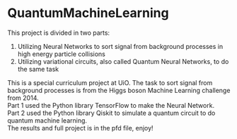# QuantumMachineLearning
This project is divided in two parts:
1. Utilizing Neural Networks to sort signal from background processes in high energy particle collisions
2. Utilizing variational circuits, also called Quantum Neural Networks, to do the same task
<p>This is a special curriculum project at UiO. The task to sort signal from background processes is from the Higgs boson Machine Learning challenge from 2014. <br>
Part 1 used the Python library TensorFlow to make the Neural Network. <br>
Part 2 used the Python library Qiskit to simulate a quantum circuit to do quantum machine learning. <br>
The results and full project is in the pfd file, enjoy!</p>
